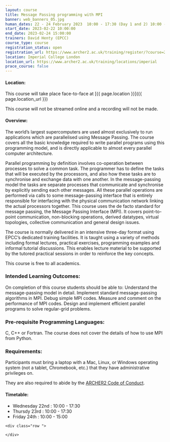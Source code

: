 ```yaml
---
layout: course
title: Message Passing programming with MPI
banner: web_banners_05.jpg 
human_dates: 22 - 24 February 2023  10:00 - 17:30 (Day 1 and 2) 10:00 - 15:00 (Day 3)
start_date: 2023-02-22 10:00:00
end_date: 2023-02-24 15:00:00
trainers: David Henty (EPCC)
course_type: course
registration_status: open
registration_url: https://www.archer2.ac.uk/training/register/?course=230222-mpi
location: Imperial College London
location_url: https://www.archer2.ac.uk/training/locations/imperial
prace_course: false
---
```


#### Location:

This course will take place face-to-face at  [{{ page.location }}]({{ page.location_url }})

This course will not be streamed online and a recording will not be made.

#### Overview:

The world’s largest supercomputers are used almost exclusively to run applications which are parallelised using Message Passing. The course covers all the basic knowledge required to write parallel programs using this programming model, and is directly applicable to almost every parallel computer architecture.

Parallel programming by definition involves co-operation between processes to solve a common task. The programmer has to define the tasks that will be executed by the processors, and also how these tasks are to synchronise and exchange data with one another. In the message-passing model the tasks are separate processes that communicate and synchronise by explicitly sending each other messages. All these parallel operations are performed via calls to some message-passing interface that is entirely responsible for interfacing with the physical communication network linking the actual processors together. This course uses the de facto standard for message passing, the Message Passing Interface (MPI). It covers point-to-point communication, non-blocking operations, derived datatypes, virtual topologies, collective communication and general design issues.

The course is normally delivered in an intensive three-day format using EPCC’s dedicated training facilities. It is taught using a variety of methods including formal lectures, practical exercises, programming examples and informal tutorial discussions. This enables lecture material to be supported by the tutored practical sessions in order to reinforce the key concepts.

This course is free to all academics.

### Intended Learning Outcomes:

On completion of this course students should be able to: Understand the message-passing model in detail. Implement standard message-passing algorithms in MPI. Debug simple MPI codes. Measure and comment on the performance of MPI codes. Design and implement efficient parallel programs to solve regular-grid problems.

### Pre-requisite Programming Languages:

C, C++ or Fortran. The course does not cover the details of how to use MPI from Python.

### Requirements:

Participants must bring a laptop with a Mac, Linux, or Windows operating system (not a tablet, Chromebook, etc.) that they have administrative privileges on.

They are also required to abide by the [ARCHER2  Code of Conduct](../../../about/policies/code-of-conduct.html). 


#### Timetable:

- Wednesday 22nd : 10:00 - 17:30 
- Thursdy 23rd : 10:00 - 17:30 
- Friday 24th : 10:00 - 15:00

<section id="service">

<!-- 

<h2><a name="materials">Course materials</a></h2>
 -->


    <div class="row ">	

<!-- 		
      <div class="col-xs-6 col-sm-4">
        <a class="ar2_linkbox ar2_linkbox-green" 
          href=" https://github.com/EPCCed/archer2-MPI-2023-02-22  ">
          <strong>Course materials</strong>         
        </a>
      </div>
 -->

<!--  
      <div class="col-xs-6 col-sm-4">
        <a class="ar2_linkbox ar2_linkbox-teal" 
          href="https://pad.archer2.ac.uk/p/230222-mpi">
          <strong>Course Chat</strong>       
        </a>
      </div>
		
 -->
 	</div>
		
		
					


<!-- 		
<h2><a name="videos">Videos</a></h2>

<h3>Session 1</h3>

<div>
	<iframe title="Video" width="560" height="315" src="https://www.youtube.com/embed/xxxxxxxxxxx" frameborder="0" allow="accelerometer; autoplay; encrypted-media; gyroscope; picture-in-picture" allowfullscreen></iframe>
</div>

 -->





<!-- 
<h2><a name="feedback">Feedback</a></h2>


    <div class="row ">	

      <div class="col-xs-6 col-sm-4">
        <a class="ar2_linkbox ar2_linkbox-teal" 

           href="../../feedback/?course=230222-mpi" 
  

		>
          <strong>Feedback</strong><br/>
          Please let us know what was great about this course and anything we can improve
        </a>
      </div>
    </div>
		
 -->		

 
</section>


